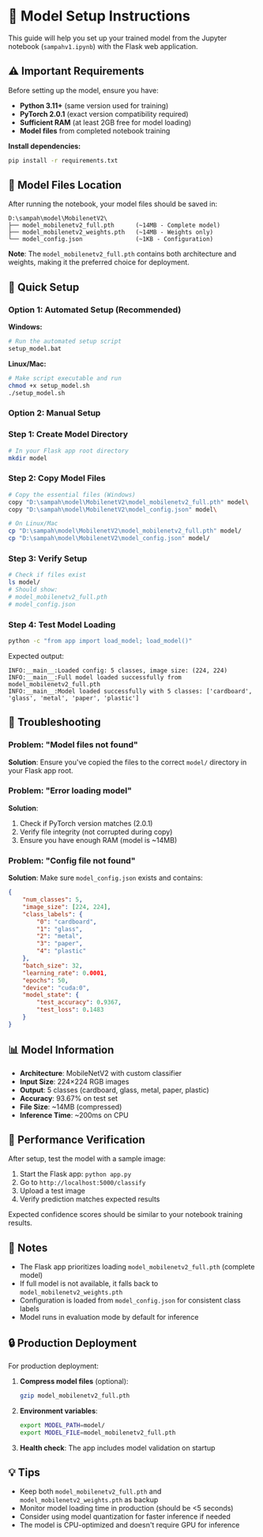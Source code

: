 # 🤖 Model Setup Instructions

This guide will help you set up your trained model from the Jupyter notebook (`sampahv1.ipynb`) with the Flask web application.

## ⚠️ Important Requirements

Before setting up the model, ensure you have:

- **Python 3.11+** (same version used for training)
- **PyTorch 2.0.1** (exact version compatibility required)
- **Sufficient RAM** (at least 2GB free for model loading)
- **Model files** from completed notebook training

**Install dependencies:**
```bash
pip install -r requirements.txt
```

## 📁 Model Files Location

After running the notebook, your model files should be saved in:
```
D:\sampah\model\MobilenetV2\
├── model_mobilenetv2_full.pth      (~14MB - Complete model)
├── model_mobilenetv2_weights.pth   (~14MB - Weights only) 
└── model_config.json               (~1KB - Configuration)
```

**Note**: The `model_mobilenetv2_full.pth` contains both architecture and weights, making it the preferred choice for deployment.

## 🚀 Quick Setup

### Option 1: Automated Setup (Recommended)

**Windows:**
```bash
# Run the automated setup script
setup_model.bat
```

**Linux/Mac:**
```bash
# Make script executable and run
chmod +x setup_model.sh
./setup_model.sh
```

### Option 2: Manual Setup

### Step 1: Create Model Directory
```bash
# In your Flask app root directory
mkdir model
```

### Step 2: Copy Model Files
```bash
# Copy the essential files (Windows)
copy "D:\sampah\model\MobilenetV2\model_mobilenetv2_full.pth" model\
copy "D:\sampah\model\MobilenetV2\model_config.json" model\

# On Linux/Mac
cp "D:\sampah\model\MobilenetV2\model_mobilenetv2_full.pth" model/
cp "D:\sampah\model\MobilenetV2\model_config.json" model/
```

### Step 3: Verify Setup
```bash
# Check if files exist
ls model/
# Should show:
# model_mobilenetv2_full.pth
# model_config.json
```

### Step 4: Test Model Loading
```bash
python -c "from app import load_model; load_model()"
```

Expected output:
```
INFO:__main__:Loaded config: 5 classes, image size: (224, 224)
INFO:__main__:Full model loaded successfully from model_mobilenetv2_full.pth
INFO:__main__:Model loaded successfully with 5 classes: ['cardboard', 'glass', 'metal', 'paper', 'plastic']
```

## 🔧 Troubleshooting

### Problem: "Model files not found"
**Solution**: Ensure you've copied the files to the correct `model/` directory in your Flask app root.

### Problem: "Error loading model"
**Solution**: 
1. Check if PyTorch version matches (2.0.1)
2. Verify file integrity (not corrupted during copy)
3. Ensure you have enough RAM (model is ~14MB)

### Problem: "Config file not found"
**Solution**: Make sure `model_config.json` exists and contains:
```json
{
    "num_classes": 5,
    "image_size": [224, 224],
    "class_labels": {
        "0": "cardboard",
        "1": "glass", 
        "2": "metal",
        "3": "paper",
        "4": "plastic"
    },
    "batch_size": 32,
    "learning_rate": 0.0001,
    "epochs": 50,
    "device": "cuda:0",
    "model_state": {
        "test_accuracy": 0.9367,
        "test_loss": 0.1483
    }
}
```

## 📊 Model Information

- **Architecture**: MobileNetV2 with custom classifier
- **Input Size**: 224×224 RGB images  
- **Output**: 5 classes (cardboard, glass, metal, paper, plastic)
- **Accuracy**: 93.67% on test set
- **File Size**: ~14MB (compressed)
- **Inference Time**: ~200ms on CPU

## 🎯 Performance Verification

After setup, test the model with a sample image:

1. Start the Flask app: `python app.py`
2. Go to `http://localhost:5000/classify`
3. Upload a test image
4. Verify prediction matches expected results

Expected confidence scores should be similar to your notebook training results.

## 📝 Notes

- The Flask app prioritizes loading `model_mobilenetv2_full.pth` (complete model)
- If full model is not available, it falls back to `model_mobilenetv2_weights.pth`
- Configuration is loaded from `model_config.json` for consistent class labels
- Model runs in evaluation mode by default for inference

## 🔒 Production Deployment

For production deployment:

1. **Compress model files** (optional):
   ```bash
   gzip model_mobilenetv2_full.pth
   ```

2. **Environment variables**:
   ```bash
   export MODEL_PATH=model/
   export MODEL_FILE=model_mobilenetv2_full.pth
   ```

3. **Health check**: The app includes model validation on startup

## 💡 Tips

- Keep both `model_mobilenetv2_full.pth` and `model_mobilenetv2_weights.pth` as backup
- Monitor model loading time in production (should be <5 seconds)
- Consider using model quantization for faster inference if needed
- The model is CPU-optimized and doesn't require GPU for inference